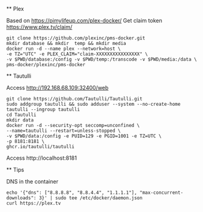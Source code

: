 ** Plex 

Based on https://pimylifeup.com/plex-docker/
Get claim token https://www.plex.tv/claim/

    git clone https://github.com/plexinc/pms-docker.git
    mkdir database && mkdir  temp && mkdir media
    docker run -d --name plex --network=host \
    -e TZ="UTC" -e PLEX_CLAIM="claim-XXXXXXXXXXXXXXXX" \
    -v $PWD/database:/config -v $PWD/temp:/transcode -v $PWD/media:/data \
    pms-docker/plexinc/pms-docker
 
 ** Tautulli
 
Access http://192.168.68.109:32400/web

    git clone https://github.com/Tautulli/Tautulli.git
    sudo addgroup tautulli && sudo adduser --system --no-create-home tautulli --ingroup tautulli
    cd Tautulli
    mkdir data
    docker run -d --security-opt seccomp=unconfined \
    --name=tautulli --restart=unless-stopped \
    -v $PWD/data:/config -e PUID=129 -e PGID=1001 -e TZ=UTC \
    -p 8181:8181 \
    ghcr.io/tautulli/tautulli

Access http://localhost:8181


** Tips

DNS in the container 

    echo '{"dns": ["8.8.8.8", "8.8.4.4", "1.1.1.1"], "max-concurrent-downloads": 3}' | sudo tee /etc/docker/daemon.json
    curl https://plex.tv
